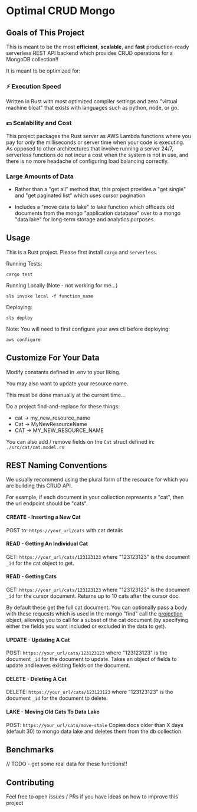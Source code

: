 # Optimal CRUD Mongo

## Goals of This Project

This is meant to be the most __efficient__, __scalable__, and __fast__ production-ready serverless REST API backend which provides CRUD operations for a MongoDB collection!!

It is meant to be optimized for:

### ⚡ Execution Speed
Written in Rust with most optimized compiler settings and zero "virtual machine bloat" that exists with languages such as python, node, or go.

### 💵 Scalability and Cost
This project packages the Rust server as AWS Lambda functions where you pay for _only_ the milliseconds or server time when your code is executing. As opposed to other architectures that involve running a server 24/7, serverless functions do not incur a cost when the system is not in use, and there is no more headache of configuring load balancing correctly.

### Large Amounts of Data

- Rather than a "get all" method that, this project provides a "get single" and "get paginated list" which uses cursor pagination 

- Includes a "move data to lake" to lake function which offloads old documents from the mongo "application database" over to a mongo "data lake" for long-term storage and analytics purposes.


## Usage

This is a Rust project. Please first install `cargo` and `serverless`.

Running Tests:
```
cargo test
```

Running Locally (Note - not working for me...)
```
sls invoke local -f function_name
```

Deploying:
```
sls deploy
```

Note: You will need to first configure your aws cli before deploying:
```
aws configure
```

## Customize For Your Data
Modify constants defined in .env to your liking.

You may also want to update your resource name.

This must be done manually at the current time...

Do a project find-and-replace for these things:
- cat -> my_new_resource_name
- Cat -> MyNewResourceName
- CAT -> MY_NEW_RESOURCE_NAME

You can also add / remove fields on the `Cat` struct defined in: `./src/cat/cat.model.rs`


## REST Naming Conventions

We usually recommend using the plural form of the resource for which you are building this CRUD API.

For example, if each document in your collection represents a "cat", then the url endpoint should be "cats".


#### CREATE - Inserting a New Cat
POST to: `https://your_url/cats` with cat details


#### READ - Getting An Individual Cat
GET: `https://your_url/cats/123123123` where "123123123" is the document `_id` for the cat object to get.


#### READ - Getting Cats
GET: `https://your_url/cats/123123123` where "123123123" is the document `_id` for the cursor document. Returns up to 10 cats after the cursor doc.


By default these get the full cat document. You can optionally pass a body with these requests which is used in the mongo "find" call the [projection](https://docs.mongodb.com/manual/reference/method/db.collection.find/#projection) object, allowing you to call for a subset of the cat document (by specifying either the fields you want included or excluded in the data to get).
 

#### UPDATE - Updating A Cat
POST: `https://your_url/cats/123123123` where "123123123" is the document `_id` for the document to update. Takes an object of fields to update and leaves existing fields on the document.


#### DELETE - Deleting A Cat
DELETE: `https://your_url/cats/123123123` where "123123123" is the document `_id` for the document to delete.


#### LAKE - Moving Old Cats To Data Lake
POST: `https://your_url/cats/move-stale` Copies docs older than X days (default 30) to mongo data lake and deletes them from the db collection.



## Benchmarks

// TODO - get some real data for these functions!!


## Contributing

Feel free to open issues / PRs if you have ideas on how to improve this project
